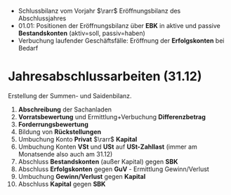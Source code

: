 - Schlussbilanz vom Vorjahr $\rarr$ Eröffnungsbilanz des Abschlussjahres
- 01.01: Positionen der Eröffnungsbilanz über **EBK** in aktive und passive **Bestandskonten** (aktiv=soll, passiv=haben)
- Verbuchung laufender Geschäftsfälle: Eröffnung der **Erfolgskonten** bei Bedarf

# Jahresabschlussarbeiten (31.12)
Erstellung der Summen- und Saidenbilanz.

1. **Abschreibung** der Sachanladen
2. **Vorratsbewertung** und Ermittlung+Verbuchung **Differenzbetrag** 
3. **Forderrungsbewertung**
4. Bildung von **Rückstellungen**
5. Umbuchung Konto **Privat** $\rarr$ **Kapital**
6. Umbuchung Konten **VSt** und **USt** auf **USt-Zahllast** (immer am Monatsende also auch am 31.12)
7. Abschluss **Bestandskonten** (außer Kapital) gegen **SBK**
8. Abschluss **Erfolgskonten** gegen **GuV** - Ermittlung Gewinn/Verlust
9. Umbuchung **Gewinn/Verlust** gegen **Kapital**
10. Abschluss **Kapital** gegen **SBK**